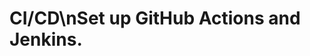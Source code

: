 <!-- Source: /Users/mzahirudeen/playwright-framework-dev/docs-backup/consolidated-docs/docs-docusaurus-docs-docusaurus-docs-ci-cd.md -->

<!-- Source: /Users/mzahirudeen/playwright-framework/docs/docusaurus/docs/docusaurus/docs/ci-cd.md -->

# CI/CD\nSet up GitHub Actions and Jenkins.
